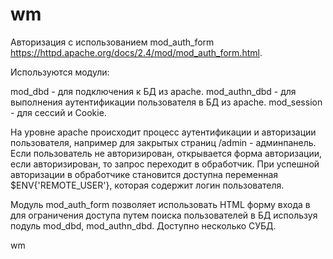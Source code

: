 # wm

Авторизация с использованием mod_auth_form https://httpd.apache.org/docs/2.4/mod/mod_auth_form.html.

Используются модули:

mod_dbd       - для подключения к БД из apache.
mod_authn_dbd - для выполнения аутентификации пользователя в БД из apache.
mod_session   - для сессий и Cookie.

На уровне apache происходит процесс аутентификации и авторизации пользователя, например для закрытых страниц /admin - админпанель.
Если пользователь не авторизирован, открывается форма авторизации, если авторизирован, то запрос переходит в обработчик.
При успешной авторизации в обработчике становится доступна переменная $ENV{'REMOTE_USER'}, которая содержит логин пользователя.

Модуль mod_auth_form позволяет использовать HTML форму входа в для ограничения доступа путем поиска пользователей в БД используя подуль mod_dbd, mod_authn_dbd. Доступно несколько СУБД.

wm
